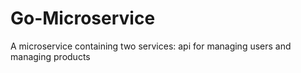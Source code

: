 # Go-Microservice
A microservice containing two services: api for managing users and managing products

